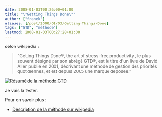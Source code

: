 ```yaml
---
date: 2008-01-03T00:26:00+01:00
title: "\"Getting Things Done\""
author: ["franek"]
aliases: [/post/2008/01/03/Getting-Things-Done]
tags: ["GTD", "méthode"]
lastmod: 2008-01-03T00:27:28+01:00
---
```

selon wikipedia :

> "Getting Things Done®, the art of stress-free productivity , le plus souvent désigné par son abrégé GTD®, est le titre d'un livre de David Allen publié en 2001, décrivant une méthode de gestion des priorités quotidiennes, et est depuis 2005 une marque déposée."

[![Résumé de la méthode GTD](https://franek.chicour.net/public/couvertures/.gmv-gtdfr-ref_m.jpg)](https://franek.chicour.net/public/couvertures/gmv-gtdfr-ref.gif)

Je vais la tester.

Pour en savoir plus :

- [Description de la méthode sur wikipedia](http://fr.wikipedia.org/wiki/Getting_Things_Done)

